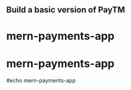 
## Build a basic version of PayTM
# mern-payments-app
# mern-payments-app
# e c h o   m e r n - p a y m e n t s - a p p  
 